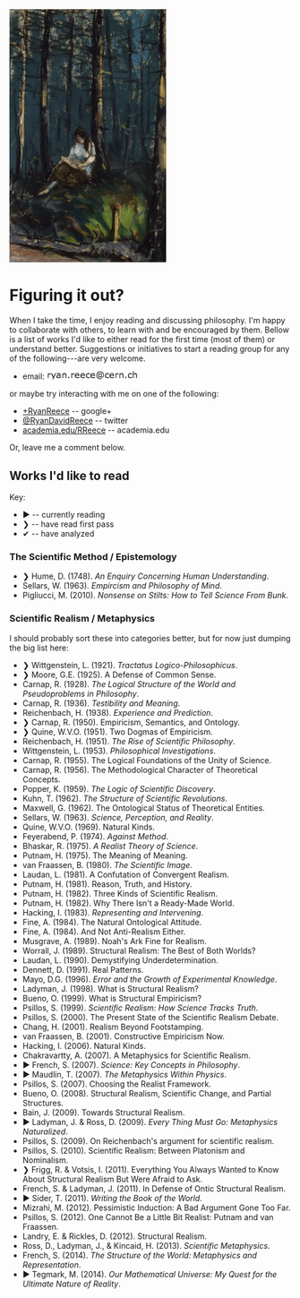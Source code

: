 
<img class="floatright" src="img/henri-reader-in-the-forest.jpg"  width="280"  alt="Reader in the Forest, 1918. Robert Henri (American, 1865-1929)"  title="Reader in the Forest, 1918. Robert Henri (American, 1865-1929)"/>


Figuring it out?
================================================================================


When I take the time, I enjoy reading and discussing philosophy.
I'm happy to collaborate with others, to learn with and be encouraged by them.
Bellow is a list of works I'd like to either read for the first time (most of them)
or understand better.  Suggestions or initiatives to start a reading group
for any of the following---are very welcome.

-   email: <img class="email" src="img/my_email.png" alt="my email address"/>

or maybe try interacting with me on one of the following:

-   [+RyanReece](https://plus.google.com/+RyanReece/posts) -- google+
-   [&#64;RyanDavidReece](https://twitter.com/RyanDavidReece) -- twitter
-   [academia.edu/RReece](https://ucsc.academia.edu/RReece) -- academia.edu

Or, leave me a comment below.


Works I'd like to read
--------------------------------------------------------------------------------

Key:

-   &#9654; -- currently reading
-   &#10095; -- have read first pass
-   &#10004; -- have analyzed


### The Scientific Method / Epistemology

-   &#10095;  Hume, D. (1748). *An Enquiry Concerning Human Understanding*.
-   Sellars, W. (1963). *Empircism and Philosophy of Mind*.
-   Pigliucci, M. (2010). *Nonsense on Stilts: How to Tell Science From Bunk*.


### Scientific Realism / Metaphysics

I should probably sort these into categories better, but for now just dumping the big list here:

-   &#10095; Wittgenstein, L. (1921). *Tractatus Logico-Philosophicus*.
-   &#10095; Moore, G.E. (1925). A Defense of Common Sense.
-   Carnap, R. (1928). *The Logical Structure of the World and Pseudoproblems in Philosophy*.
-   Carnap, R. (1936). *Testibility and Meaning*.
-   Reichenbach, H. (1938). *Experience and Prediction*.
-   &#10095; Carnap, R. (1950). Empiricism, Semantics, and Ontology.
-   &#10095; Quine, W.V.O. (1951). Two Dogmas of Empiricism.
-   Reichenbach, H. (1951). *The Rise of Scientific Philosophy*.
-   Wittgenstein, L. (1953). *Philosophical Investigations*.
-   Carnap, R. (1955). The Logical Foundations of the Unity of Science.
-   Carnap, R. (1956). The Methodological Character of Theoretical Concepts.
-   Popper, K. (1959). *The Logic of Scientific Discovery*.
-   Kuhn, T. (1962). *The Structure of Scientific Revolutions*.
-   Maxwell, G. (1962). The Ontological Status of Theoretical Entities.
-   Sellars, W. (1963). *Science, Perception, and Reality*.
-   Quine, W.V.O. (1969). Natural Kinds.
-   Feyerabend, P. (1974). *Against Method*.
-   Bhaskar, R. (1975). *A Realist Theory of Science*.
-   Putnam, H. (1975). The Meaning of Meaning.
-   van Fraassen, B. (1980). *The Scientific Image*.
-   Laudan, L. (1981). A Confutation of Convergent Realism.
-   Putnam, H. (1981). Reason, Truth, and History.
-   Putnam, H. (1982).  Three Kinds of Scientific Realism.
-   Putnam, H. (1982).  Why There Isn't a Ready-Made World.
-   Hacking, I. (1983). *Representing and Intervening*.
-   Fine, A. (1984).  The Natural Ontological Attitude.
-   Fine, A. (1984).  And Not Anti-Realism Either.
-   Musgrave, A. (1989).  Noah's Ark Fine for Realism.
-   Worrall, J. (1989).  Structural Realism: The Best of Both Worlds?
-   Laudan, L. (1990).  Demystifying Underdetermination.
-   Dennett, D. (1991).  Real Patterns.
-   Mayo, D.G. (1996). *Error and the Growth of Experimental Knowledge*.
-   Ladyman, J. (1998).  What is Structural Realism?
-   Bueno, O. (1999).  What is Structural Empiricism?
-   Psillos, S. (1999).  *Scientific Realism: How Science Tracks Truth*.
-   Psillos, S. (2000).  The Present State of the Scientific Realism Debate.
-   Chang, H. (2001).  Realism Beyond Footstamping.
-   van Fraassen, B. (2001).  Constructive Empiricism Now.
-   Hacking, I. (2006).  Natural Kinds.
-   Chakravartty, A. (2007). A Metaphysics for Scientific Realism.
-   &#9654; French, S. (2007). *Science: Key Concepts in Philosophy*.
-   &#9654; Maudlin, T. (2007). *The Metaphysics Within Physics*.
-   Psillos, S. (2007).  Choosing the Realist Framework.
-   Bueno, O. (2008).  Structural Realism, Scientific Change, and Partial Structures.
-   Bain, J. (2009).  Towards Structural Realism.
-   &#9654; Ladyman, J. & Ross, D. (2009).  *Every Thing Must Go: Metaphysics Naturalized*.
-   Psillos, S. (2009). On Reichenbach's argument for scientific realism.
-   Psillos, S. (2010).  Scientific Realism: Between Platonism and Nominalism.
-   &#10095; Frigg, R. & Votsis, I. (2011).  Everything You Always Wanted to Know About Structural Realism But Were Afraid to Ask.
-   French, S. & Ladyman, J. (2011).  In Defense of Ontic Structural Realism.
-   &#9654; Sider, T. (2011). *Writing the Book of the World*.
-   Mizrahi, M. (2012). Pessimistic Induction: A Bad Argument Gone Too Far.
-   Psillos, S. (2012). One Cannot Be a Little Bit Realist: Putnam and van Fraassen.
-   Landry, E. & Rickles, D. (2012). Structural Realism.
-   Ross, D., Ladyman, J., & Kincaid, H. (2013). *Scientific Metaphysics*.
-   French, S. (2014). *The Structure of the World: Metaphysics and Representation*.
-   &#9654; Tegmark, M. (2014). *Our Mathematical Universe: My Quest for the Ultimate Nature of Reality*.



